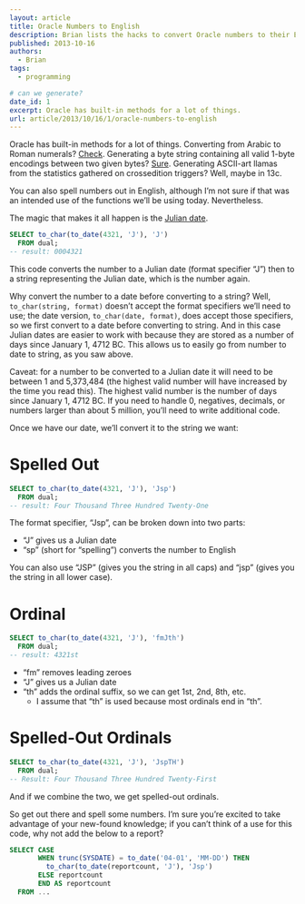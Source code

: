 ```yaml
---
layout: article
title: Oracle Numbers to English
description: Brian lists the hacks to convert Oracle numbers to their English equivalents.
published: 2013-10-16
authors:
  - Brian
tags:
  - programming

# can we generate?
date_id: 1
excerpt: Oracle has built-in methods for a lot of things.
url: article/2013/10/16/1/oracle-numbers-to-english
---
```


Oracle has built-in methods for a lot of things. Converting from Arabic to Roman numerals? [Check](http://docs.oracle.com/cd/E16655_01/server.121/e17209/sql_elements004.htm#r15c1-t61). Generating a byte string containing all valid 1-byte encodings between two given bytes? [Sure](http://docs.oracle.com/cd/E16655_01/appdev.121/e17602/u_raw.htm#ARPLS71430). Generating ASCII-art llamas from the statistics gathered on crossedition triggers? Well, maybe in 13c.

You can also spell numbers out in English, although I’m not sure if that was an intended use of the functions we’ll be using today. Nevertheless.

The magic that makes it all happen is the [Julian date](http://en.wikipedia.org/wiki/Julian_calendar).

```sql
SELECT to_char(to_date(4321, 'J'), 'J') 
  FROM dual; 
-- result: 0004321
```

This code converts the number to a Julian date (format specifier “J”) then to a string representing the Julian date, which is the number again.

Why convert the number to a date before converting to a string? Well, `to_char(string, format)` doesn’t accept the format specifiers we’ll need to use; the date version, `to_char(date, format)`, does accept those specifiers, so we first convert to a date before converting to string. And in this case Julian dates are easier to work with because they are stored as a number of days since January 1, 4712 <abbr>BC</abbr>. This allows us to easily go from number to date to string, as you saw above.

Caveat: for a number to be converted to a Julian date it will need to be between 1 and 5,373,484 (the highest valid number will have increased by the time you read this). The highest valid number is the number of days since January 1, 4712 <abbr>BC</abbr>. If you need to handle 0, negatives, decimals, or numbers larger than about 5 million, you’ll need to write additional code.

Once we have our date, we’ll convert it to the string we want:

# Spelled Out  

```sql
SELECT to_char(to_date(4321, 'J'), 'Jsp') 
  FROM dual;
-- result: Four Thousand Three Hundred Twenty-One
```
The format specifier, “Jsp”, can be broken down into two parts:

- “J” gives us a Julian date
- “sp” (short for “spelling”) converts the number to English

You can also use “JSP” (gives you the string in all caps) and “jsp” (gives you the string in all lower case).

# Ordinal

```sql
SELECT to_char(to_date(4321, 'J'), 'fmJth') 
  FROM dual;
-- result: 4321st
```

- “fm” removes leading zeroes
- “J” gives us a Julian date
- “th” adds the ordinal suffix, so we can get 1st, 2nd, 8th, etc.
  - I assume that “th” is used because most ordinals end in “th”.

# Spelled-Out Ordinals

```sql
SELECT to_char(to_date(4321, 'J'), 'JspTH') 
  FROM dual; 
-- Result: Four Thousand Three Hundred Twenty-First
```
And if we combine the two, we get spelled-out ordinals.

So get out there and spell some numbers. I’m sure you’re excited to take advantage of your new-found knowledge; if you can’t think of a use for this code, why not add the below to a report?

```sql
SELECT CASE 
       WHEN trunc(SYSDATE) = to_date('04-01', 'MM-DD') THEN 
         to_char(to_date(reportcount, 'J'), 'Jsp') 
       ELSE reportcount 
       END AS reportcount 
  FROM ...
```